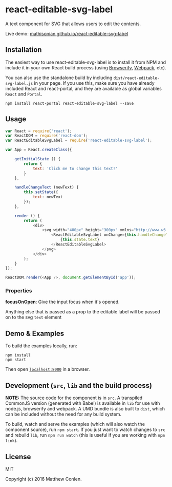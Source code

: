 # react-editable-svg-label

A text component for SVG that allows users to edit the contents.

Live demo: [mathisonian.github.io/react-editable-svg-label](http://mathisonian.github.io/react-editable-svg-label/)


## Installation

The easiest way to use react-editable-svg-label is to install it from NPM and include it in your own React build process (using [Browserify](http://browserify.org), [Webpack](http://webpack.github.io/), etc).

You can also use the standalone build by including `dist/react-editable-svg-label.js` in your page. If you use this, make sure you have already included React and react-portal, and they are available as global variables `React` and `Portal`.

```
npm install react-portal react-editable-svg-label --save
```


## Usage

```js
var React = require('react');
var ReactDOM = require('react-dom');
var ReactEditableSvgLabel = require('react-editable-svg-label');

var App = React.createClass({

	getInitialState () {
		return {
			text: 'Click me to change this text!'
		}
	},

	handleChangeText (newText) {
		this.setState({
			text: newText
		});
	},

	render () {
		return (
			<div>
				<svg width="400px" height="300px" xmlns="http://www.w3.org/2000/svg">
					<ReactEditableSvgLabel onChange={this.handleChangeText} x={10} y={100}>
						{this.state.text}
					</ReactEditableSvgLabel>
				</svg>
			</div>
		);
	}
});

ReactDOM.render(<App />, document.getElementById('app'));
```

### Properties

**focusOnOpen**: Give the input focus when it's opened.

Anything else that is passed as a prop to the editable label will be passed on
to the svg `text` element


## Demo & Examples


To build the examples locally, run:

```
npm install
npm start
```

Then open [`localhost:8000`](http://localhost:8000) in a browser.


## Development (`src`, `lib` and the build process)

**NOTE:** The source code for the component is in `src`. A transpiled CommonJS version (generated with Babel) is available in `lib` for use with node.js, browserify and webpack. A UMD bundle is also built to `dist`, which can be included without the need for any build system.

To build, watch and serve the examples (which will also watch the component source), run `npm start`. If you just want to watch changes to `src` and rebuild `lib`, run `npm run watch` (this is useful if you are working with `npm link`).


## License

MIT

Copyright (c) 2016 Matthew Conlen.
